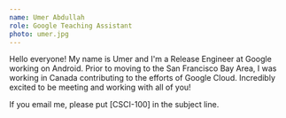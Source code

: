 ```yaml
---
name: Umer Abdullah 
role: Google Teaching Assistant
photo: umer.jpg
---
```


Hello everyone! My name is Umer and I'm a Release Engineer at Google working on Android. Prior to moving to the San Francisco Bay Area, I was working in Canada contributing to the efforts of Google Cloud. Incredibly excited to be meeting and working with all of you! 

If you email me, please put [CSCI-100] in the subject line.